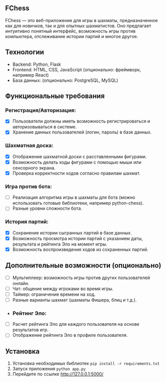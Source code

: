 ## FChess
FChess — это веб-приложение для игры в шахматы, предназначенное как для новичков, так и для опытных шахматистов. Оно предлагает интуитивно понятный интерфейс, возможность игры против компьютера, отслеживание истории партий и многое другое.

## Технологии
- Backend: Python, Flask
- Frontend: HTML, CSS, JavaScript (опционально: фреймворк, например React)
- База данных: (опционально: PostgreSQL, MySQL)

## Функциональные требования
### Регистрация/Авторизация:
- [x] Пользователи должны иметь возможность регистрироваться и авторизовываться в системе.
- [x] Хранение данных пользователей (логин, пароль) в базе данных.

### Шахматная доска:
- [x] Отображение шахматной доски с расставленными фигурами.
- [x] Возможность делать ходы фигурами с помощью мыши или сенсорного экрана.
- [x] Проверка корректности ходов согласно правилам шахмат.

### Игра против бота:
- [ ] Реализация алгоритма игры в шахматы для бота (можно использовать готовые библиотеки, например python-chess).
- [ ] Разные уровни сложности бота.

### История партий:
- [x] Сохранение истории сыгранных партий в базе данных.
- [x] Возможность просмотра истории партий с указанием даты, результата и рейтинга Эло на момент игры.
- [x] Возможность воспроизведения ходов из сохраненных партий.

## Дополнительные возможности (опционально)
- [ ] Мультиплеер: возможность игры против других пользователей онлайн.
- [ ] Чат: общение между игроками во время игры.
- [ ] Таймер: ограничение времени на ход.
- [ ] Разные варианты шахмат (шахматы Фишера, блиц и т.д.).
- ### Рейтинг Эло:
- [ ] Расчет рейтинга Эло для каждого пользователя на основе результатов игр.
- [ ] Отображение рейтинга Эло в профиле пользователя.

## Установка
1. Установка необходимых библиотек `pip install -r requirements.txt`
2. Запуск приложения `python app.py`
3. Перейдите по ссылке http://127.0.0.1:5000/

